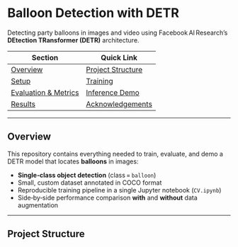 # Balloon Detection with DETR

Detecting party balloons in images and video using Facebook AI Research’s **DEtection TRansformer (DETR)** architecture.

| Section | Quick Link |
|---------|-----------|
| [Overview](#overview) | [Project Structure](#project-structure) |
| [Setup](#setup) | [Training](#training) |
| [Evaluation & Metrics](#evaluation--metrics) | [Inference Demo](#inference-demo) |
| [Results](#results) | [Acknowledgements](#acknowledgements) |

---

## Overview
This repository contains everything needed to train, evaluate, and demo a DETR model that locates **balloons** in images:

* **Single‑class object detection** (class = `balloon`)
* Small, custom dataset annotated in COCO format
* Reproducible training pipeline in a single Jupyter notebook (`CV.ipynb`)
* Side‑by‑side performance comparison **with** and **without** data augmentation

---

## Project Structure
